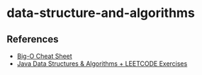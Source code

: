# data-structure-and-algorithms

## References
- [Big-O Cheat Sheet](https://www.bigocheatsheet.com/)
- [Java Data Structures & Algorithms + LEETCODE Exercises](https://www.udemy.com/course/data-structures-and-algorithms-java/)